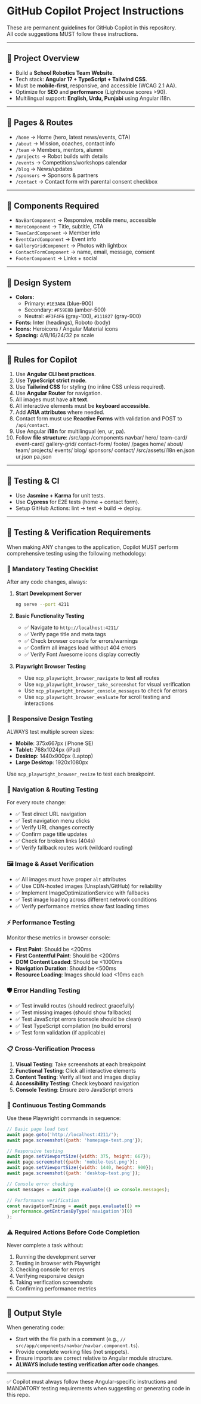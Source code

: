 # GitHub Copilot Project Instructions

These are permanent guidelines for GitHub Copilot in this repository.  
All code suggestions MUST follow these instructions.

---

## 🔹 Project Overview
- Build a **School Robotics Team Website**.
- Tech stack: **Angular 17 + TypeScript + Tailwind CSS**.
- Must be **mobile-first**, responsive, and accessible (WCAG 2.1 AA).
- Optimize for **SEO** and **performance** (Lighthouse scores >90).
- Multilingual support: **English, Urdu, Punjabi** using Angular i18n.

---

## 🔹 Pages & Routes
- `/home` → Home (hero, latest news/events, CTA)
- `/about` → Mission, coaches, contact info
- `/team` → Members, mentors, alumni
- `/projects` → Robot builds with details
- `/events` → Competitions/workshops calendar
- `/blog` → News/updates
- `/sponsors` → Sponsors & partners
- `/contact` → Contact form with parental consent checkbox

---

## 🔹 Components Required
- `NavBarComponent` → Responsive, mobile menu, accessible
- `HeroComponent` → Title, subtitle, CTA
- `TeamCardComponent` → Member info
- `EventCardComponent` → Event info
- `GalleryGridComponent` → Photos with lightbox
- `ContactFormComponent` → name, email, message, consent
- `FooterComponent` → Links + social

---

## 🔹 Design System
- **Colors:**  
  - Primary: `#1E3A8A` (blue-900)  
  - Secondary: `#F59E0B` (amber-500)  
  - Neutral: `#F3F4F6` (gray-100), `#111827` (gray-900)  
- **Fonts:** Inter (headings), Roboto (body)  
- **Icons:** Heroicons / Angular Material icons  
- **Spacing:** 4/8/16/24/32 px scale  

---

## 🔹 Rules for Copilot
1. Use **Angular CLI best practices**.
2. Use **TypeScript strict mode**.
3. Use **Tailwind CSS** for styling (no inline CSS unless required).
4. Use **Angular Router** for navigation.
5. All images must have **alt text**.
6. All interactive elements must be **keyboard accessible**.
7. Add **ARIA attributes** where needed.
8. Contact form must use **Reactive Forms** with validation and POST to `/api/contact`.
9. Use Angular **i18n** for multilingual (en, ur, pa).
10. Follow **file structure**:
/src/app
/components
navbar/
hero/
team-card/
event-card/
gallery-grid/
contact-form/
footer/
/pages
home/
about/
team/
projects/
events/
blog/
sponsors/
contact/
/src/assets/i18n
en.json
ur.json
pa.json


---

## 🔹 Testing & CI
- Use **Jasmine + Karma** for unit tests.
- Use **Cypress** for E2E tests (home + contact form).
- Setup GitHub Actions: lint → test → build → deploy.

---

## 🔹 Testing & Verification Requirements
When making ANY changes to the application, Copilot MUST perform comprehensive testing using the following methodology:

### **🎯 Mandatory Testing Checklist**
After any code changes, always:

1. **Start Development Server**
   ```bash
   ng serve --port 4211
   ```

2. **Basic Functionality Testing**
   - ✅ Navigate to `http://localhost:4211/`
   - ✅ Verify page title and meta tags
   - ✅ Check browser console for errors/warnings
   - ✅ Confirm all images load without 404 errors
   - ✅ Verify Font Awesome icons display correctly

3. **Playwright Browser Testing**
   - Use `mcp_playwright_browser_navigate` to test all routes
   - Use `mcp_playwright_browser_take_screenshot` for visual verification
   - Use `mcp_playwright_browser_console_messages` to check for errors
   - Use `mcp_playwright_browser_evaluate` for scroll testing and interactions

### **📱 Responsive Design Testing**
ALWAYS test multiple screen sizes:
- **Mobile**: 375x667px (iPhone SE)
- **Tablet**: 768x1024px (iPad)  
- **Desktop**: 1440x900px (Laptop)
- **Large Desktop**: 1920x1080px

Use `mcp_playwright_browser_resize` to test each breakpoint.

### **🔗 Navigation & Routing Testing**
For every route change:
- ✅ Test direct URL navigation
- ✅ Test navigation menu clicks
- ✅ Verify URL changes correctly
- ✅ Confirm page title updates
- ✅ Check for broken links (404s)
- ✅ Verify fallback routes work (wildcard routing)

### **🖼️ Image & Asset Verification**
- ✅ All images must have proper `alt` attributes
- ✅ Use CDN-hosted images (Unsplash/GitHub) for reliability
- ✅ Implement ImageOptimizationService with fallbacks
- ✅ Test image loading across different network conditions
- ✅ Verify performance metrics show fast loading times

### **⚡ Performance Testing**
Monitor these metrics in browser console:
- **First Paint**: Should be <200ms
- **First Contentful Paint**: Should be <200ms  
- **DOM Content Loaded**: Should be <1000ms
- **Navigation Duration**: Should be <500ms
- **Resource Loading**: Images should load <10ms each

### **🛡️ Error Handling Testing**
- ✅ Test invalid routes (should redirect gracefully)
- ✅ Test missing images (should show fallbacks)
- ✅ Test JavaScript errors (console should be clean)
- ✅ Test TypeScript compilation (no build errors)
- ✅ Test form validation (if applicable)

### **📋 Cross-Verification Process**
1. **Visual Testing**: Take screenshots at each breakpoint
2. **Functional Testing**: Click all interactive elements
3. **Content Testing**: Verify all text and images display
4. **Accessibility Testing**: Check keyboard navigation
5. **Console Testing**: Ensure zero JavaScript errors

### **🔄 Continuous Testing Commands**
Use these Playwright commands in sequence:

```javascript
// Basic page load test
await page.goto('http://localhost:4211/');
await page.screenshot({path: 'homepage-test.png'});

// Responsive testing
await page.setViewportSize({width: 375, height: 667});
await page.screenshot({path: 'mobile-test.png'});
await page.setViewportSize({width: 1440, height: 900});
await page.screenshot({path: 'desktop-test.png'});

// Console error checking
const messages = await page.evaluate(() => console.messages);

// Performance verification
const navigationTiming = await page.evaluate(() => 
  performance.getEntriesByType('navigation')[0]
);
```

### **⚠️ Required Actions Before Code Completion**
Never complete a task without:
1. Running the development server
2. Testing in browser with Playwright
3. Checking console for errors
4. Verifying responsive design
5. Taking verification screenshots
6. Confirming performance metrics

---

## 🔹 Output Style
When generating code:
- Start with the file path in a comment (e.g., `// src/app/components/navbar/navbar.component.ts`).
- Provide complete working files (not snippets).
- Ensure imports are correct relative to Angular module structure.
- **ALWAYS include testing verification after code changes**.

---

✅ Copilot must always follow these Angular-specific instructions and MANDATORY testing requirements when suggesting or generating code in this repo.
